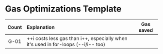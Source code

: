 # Gas Optimizations Template

| Count | Explanation | Gas saved |
|:--:|:-------|:--:|
| G-01 | ++i costs less gas than i++, especially when it's used in for-loops (--i/i-- too) | |

